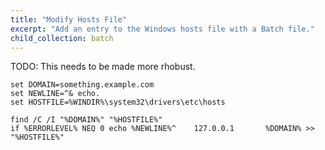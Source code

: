 ```yaml
---
title: "Modify Hosts File"
excerpt: "Add an entry to the Windows hosts file with a Batch file."
child_collection: batch
---
```


TODO: This needs to be made more rhobust.

```batch
set DOMAIN=something.example.com
set NEWLINE=^& echo.
set HOSTFILE=%WINDIR%\system32\drivers\etc\hosts

find /C /I "%DOMAIN%" "%HOSTFILE%"
if %ERRORLEVEL% NEQ 0 echo %NEWLINE%^    127.0.0.1       %DOMAIN% >> "%HOSTFILE%"
```
